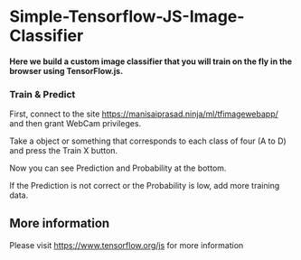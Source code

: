 # Simple-Tensorflow-JS-Image-Classifier
#### Here we build a custom image classifier that you will train on the fly in the browser using TensorFlow.js.

### Train & Predict

First, connect to the site https://manisaiprasad.ninja/ml/tfimagewebapp/ and then grant WebCam privileges. 

Take a object or something that corresponds to each class of four (A to D) and press the Train X button.

Now you can see Prediction and Probability at the bottom.

If the Prediction is not correct or the Probability is low, add more training data.

## More information
Please visit https://www.tensorflow.org/js for more information

